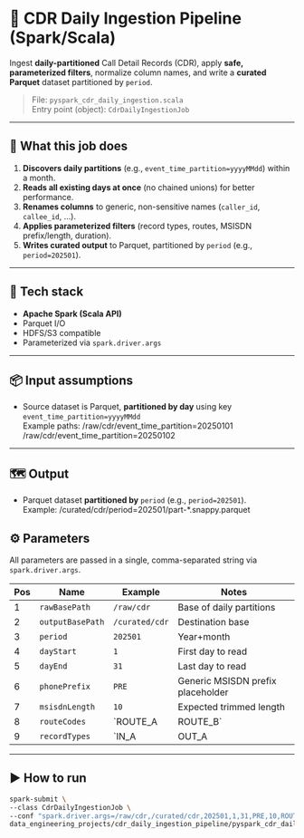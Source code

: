 # 📡 CDR Daily Ingestion Pipeline (Spark/Scala)

Ingest **daily-partitioned** Call Detail Records (CDR), apply **safe, parameterized filters**, normalize column names, and write a **curated Parquet** dataset partitioned by `period`.

> File: `pyspark_cdr_daily_ingestion.scala`  
> Entry point (object): `CdrDailyIngestionJob`

---

## 🚀 What this job does

1) **Discovers daily partitions** (e.g., `event_time_partition=yyyyMMdd`) within a month.  
2) **Reads all existing days at once** (no chained unions) for better performance.  
3) **Renames columns** to generic, non-sensitive names (`caller_id`, `callee_id`, …).  
4) **Applies parameterized filters** (record types, routes, MSISDN prefix/length, duration).  
5) **Writes curated output** to Parquet, partitioned by `period` (e.g., `period=202501`).

---

## 🧰 Tech stack

- **Apache Spark (Scala API)**
- Parquet I/O
- HDFS/S3 compatible
- Parameterized via `spark.driver.args`

---

## 📦 Input assumptions

- Source dataset is Parquet, **partitioned by day** using key `event_time_partition=yyyyMMdd`  
  Example paths:
  /raw/cdr/event_time_partition=20250101
  /raw/cdr/event_time_partition=20250102


---

## 🗺️ Output

- Parquet dataset **partitioned by** `period` (e.g., `period=202501`).  
Example:
  /curated/cdr/period=202501/part-*.snappy.parquet

## ⚙️ Parameters

All parameters are passed in a single, comma-separated string via `spark.driver.args`.

| Pos | Name             | Example                         | Notes                          |
|-----|------------------|----------------------------------|--------------------------------|
| 1   | `rawBasePath`    | `/raw/cdr`                      | Base of daily partitions       |
| 2   | `outputBasePath` | `/curated/cdr`                  | Destination base               |
| 3   | `period`         | `202501`                        | Year+month                     |
| 4   | `dayStart`       | `1`                              | First day to read              |
| 5   | `dayEnd`         | `31`                             | Last day to read               |
| 6   | `phonePrefix`    | `PRE`                            | Generic MSISDN prefix placeholder |
| 7   | `msisdnLength`   | `10`                             | Expected trimmed length        |
| 8   | `routeCodes`     | `ROUTE_A|ROUTE_B`                | Pipe-separated allowed routes  |
| 9   | `recordTypes`    | `IN_A|OUT_A|IN_B|OUT_B`          | Pipe-separated record types    |

---

## ▶️ How to run

```bash
spark-submit \
--class CdrDailyIngestionJob \
--conf "spark.driver.args=/raw/cdr,/curated/cdr,202501,1,31,PRE,10,ROUTE_A|ROUTE_B,IN_A|OUT_A|IN_B|OUT_B" \
data_engineering_projects/cdr_daily_ingestion_pipeline/pyspark_cdr_daily_ingestion.scala
